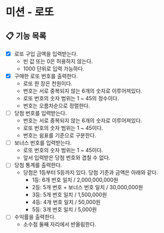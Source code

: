 # 미션 - 로또

## 📋 기능 목록
- [x] 로또 구입 금액을 입력받는다.
  - 빈 값 또는 0은 허용하지 않는다.
  - 1000 단위로 입력 가능하다.
- [x] 구매한 로또 번호를 출력한다.
  - 로또 한 장은 천원이다. 
  - 번호는 서로 중복되지 않는 6개의 숫자로 이루어져있다.
  - 로또 번호의 숫자 범위는 1 ~ 45의 정수이다.
  - 번호는 오름차순으로 정렬한다.
- [ ] 당첨 번호를 입력받는다.
  - 번호는 서로 중복되지 않는 6개의 숫자로 이루어져있다.
  - 로또 번호의 숫자 범위는 1 ~ 45이다.
  - 번호는 쉼표를 기준으로 구분한다.
- [ ] 보너스 번호를 입력받는다.
  - 로또 번호의 숫자 범위는 1 ~ 45이다.
  - 앞서 입력받은 당첨 번호와 겹칠 수 없다.
- [ ] 당첨 통계를 출력한다.
  - 당첨은 1등부터 5등까지 있다. 당첨 기준과 금액은 아래와 같다.
    - 1등: 6개 번호 일치 / 2,000,000,000원
    - 2등: 5개 번호 + 보너스 번호 일치 / 30,000,000원
    - 3등: 5개 번호 일치 / 1,500,000원
    - 4등: 4개 번호 일치 / 50,000원
    - 5등: 3개 번호 일치 / 5,000원
- [ ] 수익률을 출력한다.
  - 소수점 둘째 자리에서 반올림한다.
